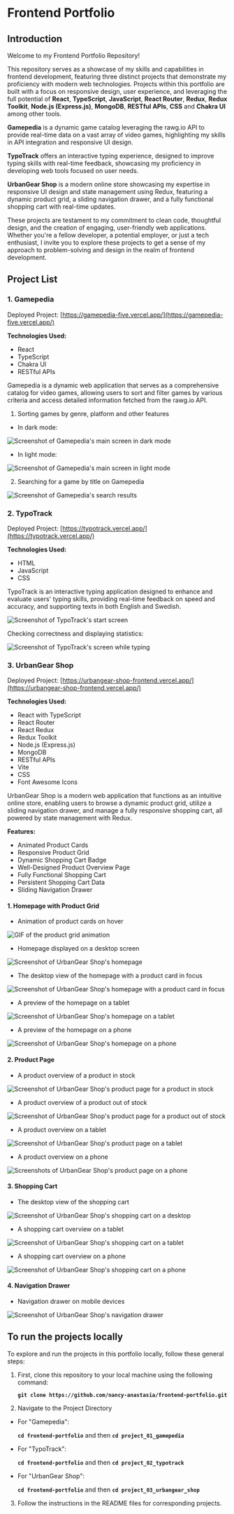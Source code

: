 # Frontend Portfolio

## Introduction

Welcome to my Frontend Portfolio Repository!

This repository serves as a showcase of my skills and capabilities in frontend development, featuring three distinct projects that demonstrate my proficiency with modern web technologies. Projects within this portfolio are built with a focus on responsive design, user experience, and leveraging the full potential of **React**, **TypeScript**, **JavaScript**, **React Router**, **Redux**, **Redux Toolkit**, **Node.js (Express.js)**, **MongoDB**, **RESTful APIs**, **CSS** and **Chakra UI** among other tools.

**Gamepedia** is a dynamic game catalog leveraging the rawg.io API to provide real-time data on a vast array of video games, highlighting my skills in API integration and responsive UI design.

**TypoTrack** offers an interactive typing experience, designed to improve typing skills with real-time feedback, showcasing my proficiency in developing web tools focused on user needs.

**UrbanGear Shop** is a modern online store showcasing my expertise in responsive UI design and state management using Redux, featuring a dynamic product grid, a sliding navigation drawer, and a fully functional shopping cart with real-time updates.

These projects are testament to my commitment to clean code, thoughtful design, and the creation of engaging, user-friendly web applications. Whether you're a fellow developer, a potential employer, or just a tech enthusiast, I invite you to explore these projects to get a sense of my approach to problem-solving and design in the realm of frontend development.

## Project List

### 1. Gamepedia

Deployed Project: [https://gamepedia-five.vercel.app/](https://gamepedia-five.vercel.app/)

**Technologies Used:**

- React
- TypeScript
- Chakra UI
- RESTful APIs

Gamepedia is a dynamic web application that serves as a comprehensive catalog for video games, allowing users to sort and filter games by various criteria and access detailed information fetched from the rawg.io API.

1. Sorting games by genre, platform and other features

- In dark mode:

![Screenshot of Gamepedia's main screen in dark mode](./project_01_gamepedia/images/gamepedia-1.png "Screenshot of Gamepedia's main screen in dark mode")

- In light mode:

![Screenshot of Gamepedia's main screen in light mode](./project_01_gamepedia/images/gamepedia-2.png "Screenshot of Gamepedia's main screen in light mode")

2. Searching for a game by title on Gamepedia

![Screenshot of Gamepedia's search results](./project_01_gamepedia/images/gamepedia-3.png "Screenshot of Gamepedia's search results")

### 2. TypoTrack

Deployed Project: [https://typotrack.vercel.app/](https://typotrack.vercel.app/)

**Technologies Used:**

- HTML
- JavaScript
- CSS

TypoTrack is an interactive typing application designed to enhance and evaluate users' typing skills, providing real-time feedback on speed and accuracy, and supporting texts in both English and Swedish.

![Screenshot of TypoTrack's start screen](./project_02_typotrack/readme_images/typotrack-start1.png "Screenshot of TypoTrack's start screen")

Checking correctness and displaying statistics:

![Screenshot of TypoTrack's screen while typing](./project_02_typotrack/readme_images/typotrack-typing.png "Screenshot of TypoTrack's screen while typing")

### 3. UrbanGear Shop

Deployed Project: [https://urbangear-shop-frontend.vercel.app/](https://urbangear-shop-frontend.vercel.app/)

**Technologies Used:**

- React with TypeScript
- React Router
- React Redux
- Redux Toolkit
- Node.js (Express.js)
- MongoDB
- RESTful APIs
- Vite
- CSS
- Font Awesome Icons

UrbanGear Shop is a modern web application that functions as an intuitive online store, enabling users to browse a dynamic product grid, utilize a sliding navigation drawer, and manage a fully responsive shopping cart, all powered by state management with Redux.

**Features:**

- Animated Product Cards
- Responsive Product Grid
- Dynamic Shopping Cart Badge
- Well-Designed Product Overview Page
- Fully Functional Shopping Cart
- Persistent Shopping Cart Data
- Sliding Navigation Drawer

#### 1. Homepage with Product Grid

- Animation of product cards on hover

![GIF of the product grid animation](./project_03_urbangear_shop/images/homepage-animated-grid.gif "GIF of the product grid animation")

- Homepage displayed on a desktop screen

![Screenshot of UrbanGear Shop's homepage](./project_03_urbangear_shop/images/homepage-desktop-view.png "Screenshot of UrbanGear Shop's homepage")

- The desktop view of the homepage with a product card in focus

![Screenshot of UrbanGear Shop's homepage with a product card in focus](./project_03_urbangear_shop/images/homepage-desktop-view-hover.png "Screenshot of UrbanGear Shop's homepage with a product card in focus")

- A preview of the homepage on a tablet

![Screenshot of UrbanGear Shop's homepage on a tablet](./project_03_urbangear_shop/images/homepage-tablet-view.png "Screenshot of UrbanGear Shop's homepage on a tablet")

- A preview of the homepage on a phone

![Screenshot of UrbanGear Shop's homepage on a phone](./project_03_urbangear_shop/images/homepage-mobile-view.png "Screenshot of UrbanGear Shop's homepage on a phone")

#### 2. Product Page

- A product overview of a product in stock

![Screenshot of UrbanGear Shop's product page for a product in stock](./project_03_urbangear_shop/images/product-page-desktop-in-stock.png "Screenshot of UrbanGear Shop's product page for a product in stock")

- A product overview of a product out of stock

![Screenshot of UrbanGear Shop's product page for a product out of stock](./project_03_urbangear_shop/images/product-page-desktop-out-of-stock.png "Screenshot of UrbanGear Shop's product page for a product out of stock")

- A product overview on a tablet

![Screenshot of UrbanGear Shop's product page on a tablet](./project_03_urbangear_shop/images/product-page-tablet-view.png "Screenshot of UrbanGear Shop's product page on a tablet")

- A product overview on a phone

![Screenshots of UrbanGear Shop's product page on a phone](./project_03_urbangear_shop/images/product-page-mobile-view.png "Screenshots of UrbanGear Shop's product page on a phone")

#### 3. Shopping Cart

- The desktop view of the shopping cart

![Screenshot of UrbanGear Shop's shopping cart on a desktop](./project_03_urbangear_shop/images/shopping-cart-desktop-view.png "Screenshot of UrbanGear Shop's shopping cart on a desktop")

- A shopping cart overview on a tablet

![Screenshot of UrbanGear Shop's shopping cart on a tablet](./project_03_urbangear_shop/images/shopping-cart-tablet-view.png "Screenshot of UrbanGear Shop's shopping cart on a tablet")

- A shopping cart overview on a phone

![Screenshot of UrbanGear Shop's shopping cart on a phone](./project_03_urbangear_shop/images/shopping-cart-mobile-view.png "Screenshot of UrbanGear Shop's shopping cart on a phone")

#### 4. Navigation Drawer

- Navigation drawer on mobile devices

![Screenshot of UrbanGear Shop's navigation drawer](./project_03_urbangear_shop/images/navdrawer-mobile-view.png "Screenshot of UrbanGear Shop's navigation drawer")

## To run the projects locally

To explore and run the projects in this portfolio locally, follow these general steps:

1. First, clone this repository to your local machine using the following command:

   **`git clone https://github.com/nancy-anastasia/frontend-portfolio.git`**

2. Navigate to the Project Directory

- For "Gamepedia":

  **`cd frontend-portfolio`** and then **`cd project_01_gamepedia`**

- For "TypoTrack":

  **`cd frontend-portfolio`** and then **`cd project_02_typotrack`**

- For "UrbanGear Shop":

  **`cd frontend-portfolio`** and then **`cd project_03_urbangear_shop`**

3. Follow the instructions in the README files for corresponding projects.

